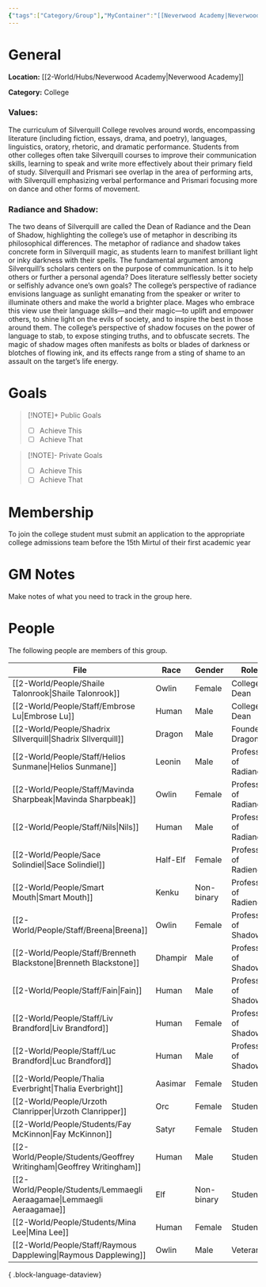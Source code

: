 ```yaml
---
{"tags":["Category/Group"],"MyContainer":"[[Neverwood Academy|Neverwood Academy]]","MyCategory":"College","image":"map-1.5-silverquill-campus.jpg","obsidianUIMode":"preview","faction":null,"primary_contact":null,"founder":["Shadrix Silverquill"],"deans":["Shaile Talonrook","Embrose Lu"],"staff":["Breena","Nils","Brenneth Blackstone","Fain","Mavinda Sharpbeak","Helios Sunmane","Liv Brandford","Luc Brandford","Sace Solindiel","Smart Mouth"],"dg-publish":true,"dg-path":"World/Groups/Colleges/Silverquill College.md","permalink":"/world/groups/colleges/silverquill-college/","dgPassFrontmatter":true,"updated":"2025-10-03T15:15:40.000+01:00"}
---
```



# General

**Location:** [[2-World/Hubs/Neverwood Academy\|Neverwood Academy]]

**Category:** College

### Values:
The curriculum of Silverquill College revolves around words, encompassing literature (including fiction, essays, drama, and poetry), languages, linguistics, oratory, rhetoric, and dramatic performance. Students from other colleges often take Silverquill courses to improve their communication skills, learning to speak and write more effectively about their primary field of study. Silverquill and Prismari see overlap in the area of performing arts, with Silverquill emphasizing verbal performance and Prismari focusing more on dance and other forms of movement.

### Radiance and Shadow:
The two deans of Silverquill are called the Dean of Radiance and the Dean of Shadow, highlighting the college’s use of metaphor in describing its philosophical differences. The metaphor of radiance and shadow takes concrete form in Silverquill magic, as students learn to manifest brilliant light or inky darkness with their spells. The fundamental argument among Silverquill’s scholars centers on the purpose of communication. Is it to help others or further a personal agenda? Does literature selflessly better society or selfishly advance one’s own goals?
The college’s perspective of radiance envisions language as sunlight emanating from the speaker or writer to illuminate others and make the world a brighter place. Mages who embrace this view use their language skills—and their magic—to uplift and empower others, to shine light on the evils of society, and to inspire the best in those around them.
The college’s perspective of shadow focuses on the power of language to stab, to expose stinging truths, and to obfuscate secrets. The magic of shadow mages often manifests as bolts or blades of darkness or blotches of flowing ink, and its effects range from a sting of shame to an assault on the target’s life energy.

# Goals

> [!NOTE]+ Public Goals
> - [ ] Achieve This
> - [ ] Achieve That

> [!NOTE]- Private Goals
> - [ ] Achieve This
> - [ ] Achieve That

# Membership
To join the college student must submit an application to the appropriate college admissions team before the 15th Mirtul of their first academic year

# GM Notes

Make notes of what you need to track in the group here. 


# People

The following people are members of this group.  

| File                                                                      | Race     | Gender     | Role                  |
| ------------------------------------------------------------------------- | -------- | ---------- | --------------------- |
| [[2-World/People/Shaile Talonrook\|Shaile Talonrook]]                  | Owlin    | Female     | College Dean          |
| [[2-World/People/Staff/Embrose Lu\|Embrose Lu]]                        | Human    | Male       | College Dean          |
| [[2-World/People/Shadrix SIlverquill\|Shadrix SIlverquill]]            | Dragon   | Male       | Founder Dragon        |
| [[2-World/People/Staff/Helios Sunmane\|Helios Sunmane]]                | Leonin   | Male       | Professor of Radiance |
| [[2-World/People/Staff/Mavinda Sharpbeak\|Mavinda Sharpbeak]]          | Owlin    | Female     | Professor of Radiance |
| [[2-World/People/Staff/Nils\|Nils]]                                    | Human    | Male       | Professor of Radiance |
| [[2-World/People/Sace Solindiel\|Sace Solindiel]]                      | Half-Elf | Female     | Professor of Radience |
| [[2-World/People/Smart Mouth\|Smart Mouth]]                            | Kenku    | Non-binary | Professor of Radience |
| [[2-World/People/Staff/Breena\|Breena]]                                | Owlin    | Female     | Professor of Shadow   |
| [[2-World/People/Staff/Brenneth Blackstone\|Brenneth Blackstone]]      | Dhampir  | Male       | Professor of Shadow   |
| [[2-World/People/Staff/Fain\|Fain]]                                    | Human    | Male       | Professor of Shadow   |
| [[2-World/People/Staff/Liv Brandford\|Liv Brandford]]                  | Human    | Female     | Professor of Shadow   |
| [[2-World/People/Staff/Luc Brandford\|Luc Brandford]]                  | Human    | Male       | Professor of Shadow   |
| [[2-World/People/Thalia Everbright\|Thalia Everbright]]                | Aasimar  | Female     | Student               |
| [[2-World/People/Urzoth Clanripper\|Urzoth Clanripper]]                | Orc      | Female     | Student               |
| [[2-World/People/Students/Fay McKinnon\|Fay McKinnon]]                 | Satyr    | Female     | Student               |
| [[2-World/People/Students/Geoffrey Writingham\|Geoffrey Writingham]]   | Human    | Male       | Student               |
| [[2-World/People/Students/Lemmaegli Aeraagamae\|Lemmaegli Aeraagamae]] | Elf      | Non-binary | Student               |
| [[2-World/People/Students/Mina Lee\|Mina Lee]]                         | Human    | Female     | Student               |
| [[2-World/People/Staff/Raymous Dapplewing\|Raymous Dapplewing]]        | Owlin    | Male       | Veteran               |

{ .block-language-dataview}
